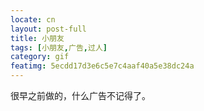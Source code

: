 ```yaml
---
locate: cn
layout: post-full
title: 小朋友
tags: [小朋友,广告,过人]
category: gif
featimg: 5ecdd17d3e6c5e7c4aaf40a5e38dc24a
---
```


很早之前做的，什么广告不记得了。